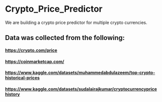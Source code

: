 # Crypto_Price_Predictor
We are building a crypto price predictor for multiple crypto currencies.
## Data was collected from the following:
#### https://crypto.com/price
#### https://coinmarketcap.com/
#### https://www.kaggle.com/datasets/muhammedabdulazeem/top-crypto-historical-prices
#### https://www.kaggle.com/datasets/sudalairajkumar/cryptocurrencypricehistory
